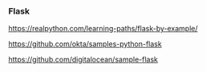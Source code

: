 ### Flask

https://realpython.com/learning-paths/flask-by-example/

https://github.com/okta/samples-python-flask

https://github.com/digitalocean/sample-flask


